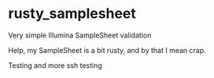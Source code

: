 # rusty_samplesheet
Very simple Illumina SampleSheet validation

Help, my SampleSheet is a bit rusty, and by that I mean crap.

Testing
and more ssh testing

